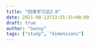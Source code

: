 ```yaml
---
title: "四维学习法2.0"
date: 2021-08-13T13:55:31+08:00
draft: true
author: "Sunny"
tags: ["study", "dimensions"]
---
```


